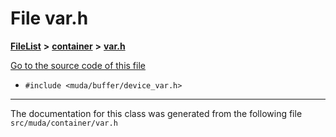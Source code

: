 

# File var.h



[**FileList**](files.md) **>** [**container**](dir_abdf540317f100377c0fed488fb71651.md) **>** [**var.h**](var_8h.md)

[Go to the source code of this file](var_8h_source.md)



* `#include <muda/buffer/device_var.h>`


































































------------------------------
The documentation for this class was generated from the following file `src/muda/container/var.h`

